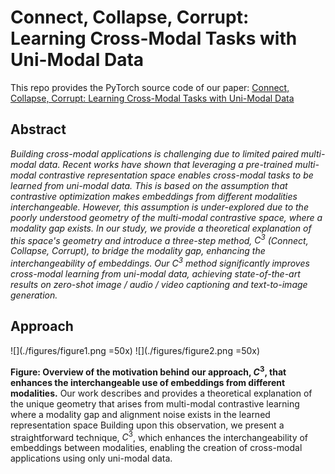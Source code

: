 # Connect, Collapse, Corrupt: Learning Cross-Modal Tasks with Uni-Modal Data

This repo provides the PyTorch source code of our paper: 
[Connect, Collapse, Corrupt: Learning Cross-Modal Tasks with Uni-Modal Data](https://openreview.net/forum?id=ttXg3SKAg5)

## Abstract

*Building cross-modal applications is challenging due to limited paired multi-modal data. Recent works have shown that leveraging a pre-trained multi-modal contrastive representation space enables cross-modal tasks to be learned from uni-modal data. This is based on the assumption that contrastive optimization makes embeddings from different modalities interchangeable. However, this assumption is under-explored due to the poorly understood geometry of the multi-modal contrastive space, where a modality gap exists. In our study, we provide a theoretical explanation of this space's geometry and introduce a three-step method, $C^3$ (Connect, Collapse, Corrupt), to bridge the modality gap, enhancing the interchangeability of embeddings. Our $C^3$ method significantly improves cross-modal learning from uni-modal data, achieving state-of-the-art results on zero-shot image / audio / video captioning and text-to-image generation.*

## Approach

![](./figures/figure1.png =50x) ![](./figures/figure2.png =50x) 

**Figure: Overview of the motivation behind our approach, $C^3$, that enhances the interchangeable use of embeddings from different modalities.** Our work describes and provides a theoretical explanation of the unique geometry that arises from multi-modal contrastive learning where a modality gap and alignment noise exists in the learned representation space Building upon this observation, we present a straightforward technique, $C^3$, which enhances the interchangeability of embeddings between modalities, enabling the creation of cross-modal applications using only uni-modal data. 